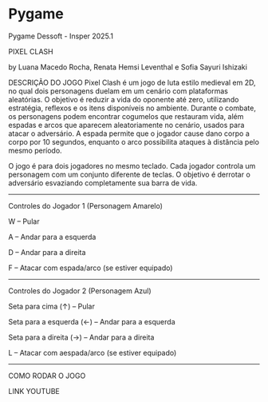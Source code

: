 # Pygame
Pygame Dessoft - Insper 2025.1

PIXEL CLASH

by Luana Macedo Rocha, Renata Hemsi Leventhal e Sofia Sayuri Ishizaki


DESCRIÇÃO DO JOGO
Pixel Clash é um jogo de luta estilo medieval em 2D, no qual dois personagens duelam em um cenário com plataformas aleatórias. 
O objetivo é reduzir a vida do oponente até zero, utilizando estratégia, reflexos e os itens disponíveis no ambiente. Durante o combate, os personagens podem encontrar cogumelos que restauram vida, além espadas e arcos que aparecem aleatoriamente no cenário, usados para atacar o adversário. A espada permite que o jogador cause dano corpo a corpo por 10 segundos, enquanto o arco possibilita ataques à distância pelo mesmo período. 

O jogo é para dois jogadores no mesmo teclado. Cada jogador controla um personagem com um conjunto diferente de teclas. O objetivo é derrotar o adversário esvaziando completamente sua barra de vida.

-----------------------------------------------

Controles do Jogador 1 (Personagem Amarelo)

W – Pular

A – Andar para a esquerda

D – Andar para a direita

F – Atacar com espada/arco (se estiver equipado)

---------------------------------------------------------

Controles do Jogador 2 (Personagem Azul)

Seta para cima (↑) – Pular

Seta para a esquerda (←) – Andar para a esquerda

Seta para a direita (→) – Andar para a direita

L – Atacar com aespada/arco (se estiver equipado)



-----------------------------------------------------


COMO RODAR O JOGO





LINK YOUTUBE
